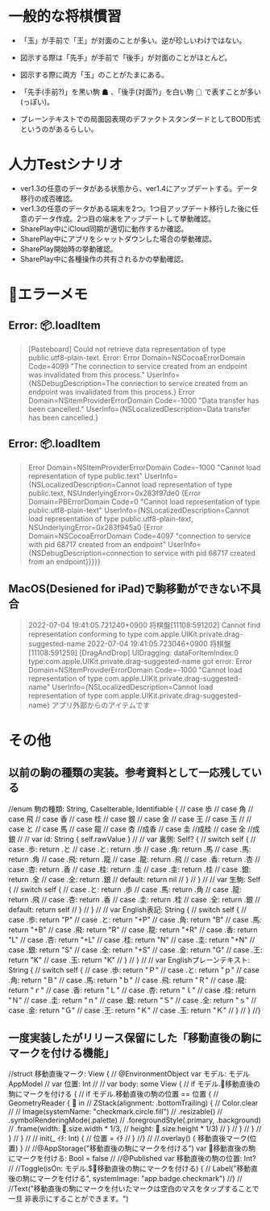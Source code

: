 一般的な将棋慣習
================
- 「玉」が手前で「王」が対面のことが多い。逆が珍しいわけではない。

- 図示する際は「先手」が手前で「後手」が対面のことがほとんど。

- 図示する際に両方「玉」のことがたまにある。

- 「先手(手前?)」を黒い駒 ☗ 、「後手(対面?)」を白い駒 ☖ で表すことが多い(っぽい)。

- プレーンテキストでの局面図表現のデファクトスタンダードとしてBOD形式というのがあるらしい。


人力Testシナリオ
==================
- ver1.3の任意のデータがある状態から、ver1.4にアップデートする。データ移行の成否確認。
- ver1.3の任意のデータがある端末を2つ。1つ目アップデート移行した後に任意のデータ作成。2つ目の端末をアップデートして挙動確認。
- SharePlay中にiCloud同期が適切に動作するか確認。
- SharePlay中にアプリをシャットダウンした場合の挙動確認。
- SharePlay開始時の挙動確認。
- SharePlay中に各種操作の共有されるかの挙動確認。


🚨エラーメモ
==============

Error: 📦.loadItem
---------------------------------------------
> [Pasteboard] Could not retrieve data representation of type public.utf8-plain-text. Error: Error Domain=NSCocoaErrorDomain Code=4099 "The connection to service created from an endpoint was invalidated from this process." UserInfo={NSDebugDescription=The connection to service created from an endpoint was invalidated from this process.}
> Error Domain=NSItemProviderErrorDomain Code=-1000 "Data transfer has been cancelled." UserInfo={NSLocalizedDescription=Data transfer has been cancelled.}

Error: 📦.loadItem
---------------------------
> Error Domain=NSItemProviderErrorDomain Code=-1000 "Cannot load representation of type public.text" UserInfo={NSLocalizedDescription=Cannot load representation of type public.text, NSUnderlyingError=0x283f97de0 {Error Domain=PBErrorDomain Code=0 "Cannot load representation of type public.utf8-plain-text" UserInfo={NSLocalizedDescription=Cannot load representation of type public.utf8-plain-text, NSUnderlyingError=0x283f945a0 {Error Domain=NSCocoaErrorDomain Code=4097 "connection to service with pid 68717 created from an endpoint" UserInfo={NSDebugDescription=connection to service with pid 68717 created from an endpoint}}}}}

MacOS(Desiened for iPad)で駒移動ができない不具合
--------------------------------------------------
> 2022-07-04 19:41:05.721240+0900 将棋盤[11108:591202] Cannot find representation conforming to type com.apple.UIKit.private.drag-suggested-name
> 2022-07-04 19:41:05.723046+0900 将棋盤[11108:591259] [DragAndDrop] UIDragging: dataForItemIndex:0 type:com.apple.UIKit.private.drag-suggested-name got error: Error Domain=NSItemProviderErrorDomain Code=-1000 "Cannot load representation of type com.apple.UIKit.private.drag-suggested-name" UserInfo={NSLocalizedDescription=Cannot load representation of type com.apple.UIKit.private.drag-suggested-name}
> アプリ外部からのアイテムです


その他
============

以前の駒の種類の実装。参考資料として一応残している
-------------------------------------------
//enum 駒の種類: String, CaseIterable, Identifiable {
//    case 歩
//    case 角
//    case 飛
//    case 香
//    case 桂
//    case 銀
//    case 金
//    case 王
//    case 玉
//
//    case と
//    case 馬
//    case 龍
//    case 杏 //成香
//    case 圭 //成桂
//    case 全 //成銀
//
//    var id: String { self.rawValue }
//
//    var 裏側: Self? {
//        switch self {
//        case .歩: return .と
//        case .と: return .歩
//        case .角: return .馬
//        case .馬: return .角
//        case .飛: return .龍
//        case .龍: return .飛
//        case .香: return .杏
//        case .杏: return .香
//        case .桂: return .圭
//        case .圭: return .桂
//        case .銀: return .全
//        case .全: return .銀
//        default: return nil
//        }
//    }
//
//    var 生駒: Self {
//        switch self {
//        case .と: return .歩
//        case .馬: return .角
//        case .龍: return .飛
//        case .杏: return .香
//        case .圭: return .桂
//        case .全: return .銀
//        default: return self
//        }
//    }
//
//    var English表記: String {
//        switch self {
//        case .歩: return "P"
//        case .と: return "+P"
//        case .角: return "B"
//        case .馬: return "+B"
//        case .飛: return "R"
//        case .龍: return "+R"
//        case .香: return "L"
//        case .杏: return "+L"
//        case .桂: return "N"
//        case .圭: return "+N"
//        case .銀: return "S"
//        case .全: return "+S"
//        case .金: return "G"
//        case .王: return "K"
//        case .玉: return "K"
//        }
//    }
//
//    var Englishプレーンテキスト: String {
//        switch self {
//        case .歩: return "Ｐ"
//        case .と: return "ｐ"
//        case .角: return "Ｂ"
//        case .馬: return "ｂ"
//        case .飛: return "Ｒ"
//        case .龍: return "ｒ"
//        case .香: return "Ｌ"
//        case .杏: return "ｌ"
//        case .桂: return "Ｎ"
//        case .圭: return "ｎ"
//        case .銀: return "Ｓ"
//        case .全: return "ｓ"
//        case .金: return "Ｇ"
//        case .王: return "Ｋ"
//        case .玉: return "Ｋ"
//        }
//    }
//}


一度実装したがリリース保留にした「移動直後の駒にマークを付ける機能」
--------------------------------------------------------
//struct 移動直後マーク: View {
//    @EnvironmentObject var モデル: モデルAppModel
//    var 位置: Int
//
//    var body: some View {
//        if モデル.🚩移動直後の駒にマークを付ける {
//            if モデル.移動直後の駒の位置 == 位置 {
//                GeometryReader { 📐 in
//                    ZStack(alignment: .bottomTrailing) {
//                        Color.clear
//
//                        Image(systemName: "checkmark.circle.fill")
//                            .resizable()
//                            .symbolRenderingMode(.palette)
//                            .foregroundStyle(.primary, .background)
//                            .frame(width: 📐.size.width * 1/3,
//                                   height: 📐.size.height * 1/3)
//                    }
//                }
//            }
//        }
//    }
//
//    init(_ ｲﾁ: Int) {
//        位置 = ｲﾁ
//    }
//}
//
//.overlay() { 移動直後マーク(位置) }
//
//@AppStorage("移動直後の駒にマークを付ける") var 🚩移動直後の駒にマークを付ける: Bool = false
//
//@Published var 移動直後の駒の位置: Int?
//
//Toggle(isOn: モデル.$🚩移動直後の駒にマークを付ける) {
//    Label("移動直後の駒にマークを付ける", systemImage: "app.badge.checkmark")
//}
//
//Text("移動直後の駒にマークを付いたマークは空白のマスをタップすることで一旦 非表示にすることができます。")
